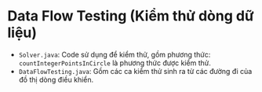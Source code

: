 # Data Flow Testing (Kiểm thử dòng dữ liệu)

- `Solver.java`: Code sử dụng để kiểm thử, gồm phương thức: `countIntegerPointsInCircle` là phương thức được kiểm thử.
- `DataFlowTesting.java`: Gồm các ca kiểm thử sinh ra từ các đường đi của đồ thị dòng điều khiển.
